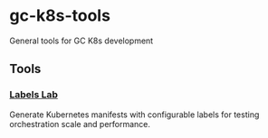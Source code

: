 # gc-k8s-tools
General tools for GC K8s development

## Tools

### [Labels Lab](labels-lab/README.md)
Generate Kubernetes manifests with configurable labels for testing orchestration scale and performance.